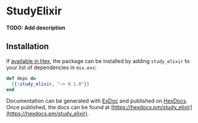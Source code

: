 # StudyElixir

**TODO: Add description**

## Installation

If [available in Hex](https://hex.pm/docs/publish), the package can be installed
by adding `study_elixir` to your list of dependencies in `mix.exs`:

```elixir
def deps do
  [{:study_elixir, "~> 0.1.0"}]
end
```

Documentation can be generated with [ExDoc](https://github.com/elixir-lang/ex_doc)
and published on [HexDocs](https://hexdocs.pm). Once published, the docs can
be found at [https://hexdocs.pm/study_elixir](https://hexdocs.pm/study_elixir).

